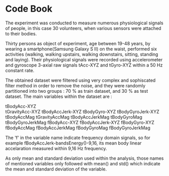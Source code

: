 # Code Book 

The experiment was conducted to measure numerous physiological signals
of people, in this case 30 volunteers, when various sensors were attached 
to their bodies.

Thirty persons as object of experiment, age between 19-48 years, by wearing
a smartphone(Samsung Galaxy S II) on the waist, performed six activities
(walking, walking upstairs, walking downstairs, sitting, standing and 
laying). Their physiological signals were recorded using accelerometer
and  gyroscope 3-axial raw signals tAcc-XYZ and tGyro-XYZ within a 50 Hz 
constant rate. 

The obtained dataset were filtered using very complex and sophiscated
filter method in order to remove the noise, and they were randomly
partitioned into two groups : 70 % as train dataset, and 30 % as test 
dataset. The main variables within the dataset are :

tBodyAcc-XYZ		
tGravityAcc-XYZ	
tBodyAccJerk-XYZ 
tBodyGyro-XYZ
tBodyGyroJerk-XYZ
tBodyAccMag
tGravityAccMag
tBodyAccJerkMag
tBodyGyroMag
tBodyGyroJerkMag
fBodyAcc-XYZ
fBodyAccJerk-XYZ
fBodyGyro-XYZ
fBodyAccMag
fBodyAccJerkMag
fBodyGyroMag
fBodyGyroJerkMag

The 'f' in the variable name indicate frequency domain signals, so for
example fBodyAccJerk-bandsEnergy()-9,16, its mean body linear accelaration
measured within 9,16 Hz frequency.

As only mean and standard deviation used within the analysis, those 
names of mentioned variables only followed with mean() and std() which 
indicate the mean and standard deviation of the variable.


